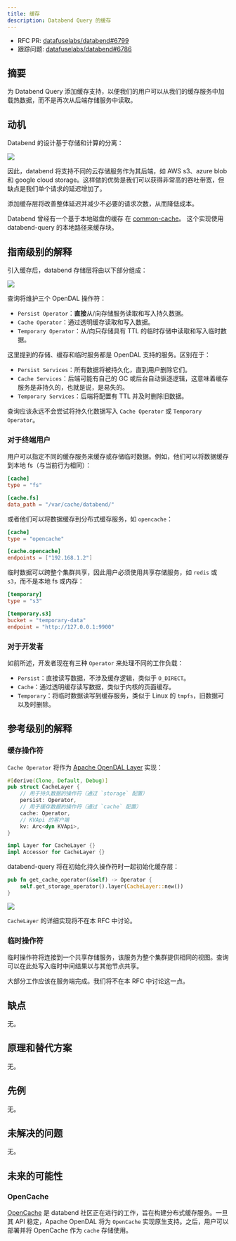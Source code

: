 ```yaml
---
title: 缓存
description: Databend Query 的缓存
---
```


- RFC PR: [datafuselabs/databend#6799](https://github.com/datafuselabs/databend/pull/6799)
- 跟踪问题: [datafuselabs/databend#6786](https://github.com/datafuselabs/databend/issues/6786)

## 摘要

为 Databend Query 添加缓存支持，以便我们的用户可以从我们的缓存服务中加载热数据，而不是再次从后端存储服务中读取。

## 动机

Databend 的设计基于存储和计算的分离：

![](/img/rfc/20220725-cache/architecture.svg)

因此，databend 将支持不同的云存储服务作为其后端，如 AWS s3、azure blob 和 google cloud
storage。这样做的优势是我们可以获得非常高的吞吐带宽，但缺点是我们单个请求的延迟增加了。

添加缓存层将改善整体延迟并减少不必要的请求次数，从而降低成本。

Databend 曾经有一个基于本地磁盘的缓存
在 [common-cache](https://github.com/datafuselabs/databend/tree/cd5124c4fbf53e8992f820c7b0a0fbc6442876e6/common/cache)。
这个实现使用 databend-query 的本地路径来缓存块。

## 指南级别的解释

引入缓存后，databend 存储层将由以下部分组成：

![](/img/rfc/20220725-cache/cache.png)

查询将维护三个 OpenDAL 操作符：

- `Persist Operator`：**直接**从/向存储服务读取和写入持久数据。
- `Cache Operator`：通过透明缓存读取和写入数据。
- `Temporary Operator`：从/向只存储具有 TTL 的临时存储中读取和写入临时数据。

这里提到的存储、缓存和临时服务都是 OpenDAL 支持的服务。区别在于：

- `Persist Services`：所有数据将被持久化，直到用户删除它们。
- `Cache Services`：后端可能有自己的 GC 或后台自动驱逐逻辑，这意味着缓存服务是非持久的，也就是说，是易失的。
- `Temporary Services`：后端将配置有 TTL 并及时删除旧数据。

查询应该永远不会尝试将持久化数据写入 `Cache Operator` 或 `Temporary Operator`。

### 对于终端用户

用户可以指定不同的缓存服务来缓存或存储临时数据。例如，他们可以将数据缓存到本地 fs（与当前行为相同）：

```toml
[cache]
type = "fs"

[cache.fs]
data_path = "/var/cache/databend/"
```

或者他们可以将数据缓存到分布式缓存服务，如 `opencache`：

```toml
[cache]
type = "opencache"

[cache.opencache]
endpoints = ["192.168.1.2"]
```

临时数据可以跨整个集群共享，因此用户必须使用共享存储服务，如 `redis` 或 `s3`，而不是本地 fs 或内存：

```toml
[temporary]
type = "s3"

[temporary.s3]
bucket = "temporary-data"
endpoint = "http://127.0.0.1:9900"
```

### 对于开发者

如前所述，开发者现在有三种 `Operator` 来处理不同的工作负载：

- `Persist`：直接读写数据，不涉及缓存逻辑，类似于 `O_DIRECT`。
- `Cache`：通过透明缓存读写数据，类似于内核的页面缓存。
- `Temporary`：将临时数据读写到缓存服务，类似于 Linux 的 `tmpfs`，旧数据可以及时删除。

## 参考级别的解释

### 缓存操作符

`Cache Operator` 将作为 [Apache OpenDAL Layer](https://docs.rs/opendal/0.11.2/opendal/trait.Layer.html) 实现：

```rust
#[derive(Clone, Default, Debug)]
pub struct CacheLayer {
    // 用于持久数据的操作符（通过 `storage` 配置）
    persist: Operator,
    // 用于缓存数据的操作符（通过 `cache` 配置）
    cache: Operator,
    // KVApi 的客户端
    kv: Arc<dyn KVApi>,
}

impl Layer for CacheLayer {}
impl Accessor for CacheLayer {}
```

databend-query 将在初始化持久操作符时一起初始化缓存层：

```rust
pub fn get_cache_operator(&self) -> Operator {
    self.get_storage_operator().layer(CacheLayer::new())
}
```

![](/img/rfc/20220725-cache/cache-operator.png)

`CacheLayer` 的详细实现将不在本 RFC 中讨论。

### 临时操作符

临时操作符将连接到一个共享存储服务，该服务为整个集群提供相同的视图。查询可以在此处写入临时中间结果以与其他节点共享。

大部分工作应该在服务端完成。我们将不在本 RFC 中讨论这一点。

## 缺点

无。

## 原理和替代方案

无。

## 先例

无。

## 未解决的问题

无。

## 未来的可能性

### OpenCache

[OpenCache](https://github.com/datafuselabs/opencache) 是 databend 社区正在进行的工作，旨在构建分布式缓存服务。一旦其 API 稳定，Apache OpenDAL 将为 `OpenCache` 实现原生支持。之后，用户可以部署并将 OpenCache 作为 `cache` 存储使用。